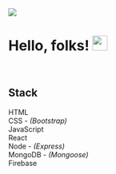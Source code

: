 <img src="https://i.ibb.co/rmDTkB9/github-banner.png">

# Hello, folks! <img src="https://raw.githubusercontent.com/MartinHeinz/MartinHeinz/master/wave.gif" width="30px">

<br />

## Stack

HTML <br/>
CSS - <i>(Bootstrap)</i> <br/>
JavaScript <br/>
React <br/>
Node - <i>(Express)</i> <br />
MongoDB - <i>(Mongoose)</i> <br/>
Firebase
